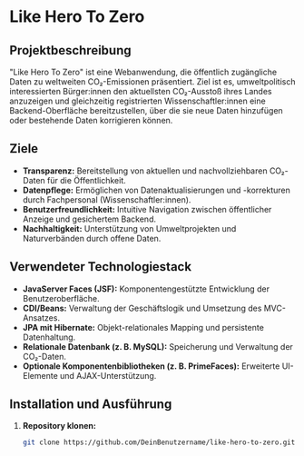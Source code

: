 # Like Hero To Zero

## Projektbeschreibung

"Like Hero To Zero" ist eine Webanwendung, die öffentlich zugängliche Daten zu weltweiten CO₂-Emissionen präsentiert. Ziel ist es, umweltpolitisch interessierten Bürger:innen den aktuellsten CO₂-Ausstoß ihres Landes anzuzeigen und gleichzeitig registrierten Wissenschaftler:innen eine Backend-Oberfläche bereitzustellen, über die sie neue Daten hinzufügen oder bestehende Daten korrigieren können.

## Ziele

- **Transparenz:** Bereitstellung von aktuellen und nachvollziehbaren CO₂-Daten für die Öffentlichkeit.
- **Datenpflege:** Ermöglichen von Datenaktualisierungen und -korrekturen durch Fachpersonal (Wissenschaftler:innen).
- **Benutzerfreundlichkeit:** Intuitive Navigation zwischen öffentlicher Anzeige und gesichertem Backend.
- **Nachhaltigkeit:** Unterstützung von Umweltprojekten und Naturverbänden durch offene Daten.

## Verwendeter Technologiestack

- **JavaServer Faces (JSF):** Komponentengestützte Entwicklung der Benutzeroberfläche.
- **CDI/Beans:** Verwaltung der Geschäftslogik und Umsetzung des MVC-Ansatzes.
- **JPA mit Hibernate:** Objekt-relationales Mapping und persistente Datenhaltung.
- **Relationale Datenbank (z. B. MySQL):** Speicherung und Verwaltung der CO₂-Daten.
- **Optionale Komponentenbibliotheken (z. B. PrimeFaces):** Erweiterte UI-Elemente und AJAX-Unterstützung.

## Installation und Ausführung

1. **Repository klonen:**  
   ```bash
   git clone https://github.com/DeinBenutzername/like-hero-to-zero.git
